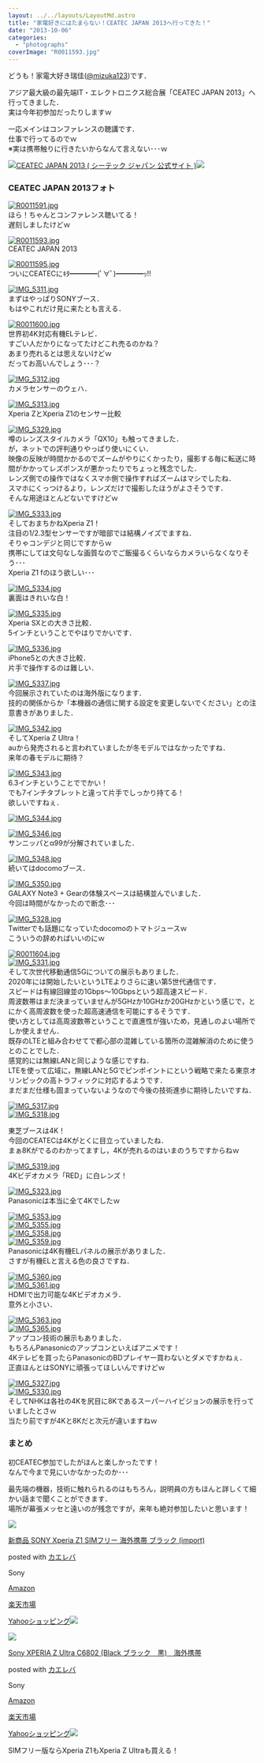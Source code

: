```yaml
---
layout: ../../layouts/LayoutMd.astro
title: "家電好きにはたまらない！CEATEC JAPAN 2013へ行ってきた！"
date: "2013-10-06"
categories: 
  - "photographs"
coverImage: "R0011593.jpg"
---
```


どうも！家電大好き瑞佳([@mizuka123](https://twitter.com/mizuka123))です．

アジア最大級の最先端IT・エレクトロニクス総合展「CEATEC JAPAN 2013」へ行ってきました．  
実は今年初参加だったりしますｗ

一応メインはコンファレンスの聴講です．  
仕事で行ってるのでｗ  
※実は携帯触りに行きたいからなんて言えない･･･ｗ

[![](http://capture.heartrails.com/150x130/shadow?http://www.ceatec.com/ja/)](http://www.ceatec.com/ja/)[CEATEC JAPAN 2013 ( シーテック ジャパン 公式サイト )](http://www.ceatec.com/ja/)[![](http://b.hatena.ne.jp/entry/image/http://www.ceatec.com/ja/)](http://b.hatena.ne.jp/entry/http://www.ceatec.com/ja/)  
  

### CEATEC JAPAN 2013フォト

[![R0011591.jpg](/archive/images/10080303266_b198560765_b.jpg)](http://www.flickr.com/photos/67522130@N08/10080303266/ "R0011591.jpg")  
ほら！ちゃんとコンファレンス聴いてる！  
遅刻しましたけどｗ

[![R0011593.jpg](/archive/images/10080229224_53f8e7be43_b.jpg)](http://www.flickr.com/photos/67522130@N08/10080229224/ "R0011593.jpg")  
CEATEC JAPAN 2013

[![R0011595.jpg](/archive/images/10080369233_3ccb0f341b_b.jpg)](http://www.flickr.com/photos/67522130@N08/10080369233/ "R0011595.jpg")  
ついにCEATECにｷﾀ━━━━(ﾟ∀ﾟ)━━━━ｯ!!

[![IMG_5311.jpg](/archive/images/10080313106_fc4c45d8fb_b.jpg)](http://www.flickr.com/photos/67522130@N08/10080313106/ "IMG_5311.jpg")  
まずはやっぱりSONYブース．  
もはやこれだけ見に来たとも言える．

[![R0011600.jpg](/archive/images/10080234044_bdf0b2b313_b.jpg)](http://www.flickr.com/photos/67522130@N08/10080234044/ "R0011600.jpg")  
世界初4K対応有機ELテレビ．  
すごい人だかりになってたけどこれ売るのかね？  
あまり売れるとは思えないけどｗ  
だってお高いんでしょう･･･？

[![IMG_5312.jpg](/archive/images/10080280825_b2e9699829_b.jpg)](http://www.flickr.com/photos/67522130@N08/10080280825/ "IMG_5312.jpg")  
カメラセンサーのウェハ．

[![IMG_5313.jpg](/archive/images/10080282595_14270dcb43_b.jpg)](http://www.flickr.com/photos/67522130@N08/10080282595/ "IMG_5313.jpg")  
Xperia ZとXperia Z1のセンサー比較

[![IMG_5329.jpg](/archive/images/10080251244_6624562918_b.jpg)](http://www.flickr.com/photos/67522130@N08/10080251244/ "IMG_5329.jpg")  
噂のレンズスタイルカメラ「QX10」も触ってきました．  
が，ネットでの評判通りやっぱり使いにくい．  
映像の反映が時間かかるのでズームがやりにくかったり，撮影する毎に転送に時間がかかってレズポンスが悪かったりでちょっと残念でした．  
レンズ側での操作ではなくスマホ側で操作すればズームはマシでしたね．  
スマホにくっつけるより，レンズだけで撮影したほうがよさそうです．  
そんな用途ほとんどないですけどｗ

[![IMG_5333.jpg](/archive/images/10080338046_f9b46a9b48_b.jpg)](http://www.flickr.com/photos/67522130@N08/10080338046/ "IMG_5333.jpg")  
そしておまちかねXperia Z1！  
注目の1/2.3型センサーですが暗部では結構ノイズでますね．  
そりゃコンデジと同じですからｗ  
携帯にしては文句なしな画質なのでご飯撮るくらいならカメラいらなくなりそう･･･  
Xperia Z1 fのほう欲しい･･･

[![IMG_5334.jpg](/archive/images/10080305035_979907b436_b.jpg)](http://www.flickr.com/photos/67522130@N08/10080305035/ "IMG_5334.jpg")  
裏面はきれいな白！

[![IMG_5335.jpg](/archive/images/10080341186_1ef9efa859_b.jpg)](http://www.flickr.com/photos/67522130@N08/10080341186/ "IMG_5335.jpg")  
Xperia SXとの大きさ比較．  
5インチということでやはりでかいです．

[![IMG_5336.jpg](/archive/images/10080265724_40c421434f_b.jpg)](http://www.flickr.com/photos/67522130@N08/10080265724/ "IMG_5336.jpg")  
iPhone5との大きさ比較．  
片手で操作するのは難しい．

[![IMG_5337.jpg](/archive/images/10080345076_8e72db35aa_b.jpg)](http://www.flickr.com/photos/67522130@N08/10080345076/ "IMG_5337.jpg")  
今回展示されていたのは海外版になります．  
技的の関係からか「本機器の通信に関する設定を変更しないでください」との注意書きがありました．

[![IMG_5342.jpg](/archive/images/10080270364_13fff6493b_b.jpg)](http://www.flickr.com/photos/67522130@N08/10080270364/ "IMG_5342.jpg")  
そしてXperia Z Ultra！  
auから発売されると言われていましたが冬モデルではなかったですね．  
来年の春モデルに期待？

[![IMG_5343.jpg](/archive/images/10080409143_6bab02b225_b.jpg)](http://www.flickr.com/photos/67522130@N08/10080409143/ "IMG_5343.jpg")  
6.3インチということででかい！  
でも7インチタブレットと違って片手でしっかり持てる！  
欲しいですねぇ．

[![IMG_5344.jpg](/archive/images/10080315515_49874f3a61_b.jpg)](http://www.flickr.com/photos/67522130@N08/10080315515/ "IMG_5344.jpg")

[![IMG_5346.jpg](/archive/images/10080353766_bc688c6c7a_b.jpg)](http://www.flickr.com/photos/67522130@N08/10080353766/ "IMG_5346.jpg")  
サンニッパとα99が分解されていました．

[![IMG_5348.jpg](/archive/images/10080416453_f29d1d10ed_b.jpg)](http://www.flickr.com/photos/67522130@N08/10080416453/ "IMG_5348.jpg")  
続いてはdocomoブース．

[![IMG_5350.jpg](/archive/images/10080323565_8e982f8017_b.jpg)](http://www.flickr.com/photos/67522130@N08/10080323565/ "IMG_5350.jpg")  
GALAXY Note3 + Gearの体験スペースは結構並んでいました．  
今回は時間がなかったので断念･･･

[![IMG_5328.jpg](/archive/images/10080292825_db67c64e82_b.jpg)](http://www.flickr.com/photos/67522130@N08/10080292825/ "IMG_5328.jpg")  
Twitterでも話題になっていたdocomoのトマトジュースｗ  
こういうの辞めればいいのにｗ

[![R0011604.jpg](/archive/images/10080393863_744f261fe9_b.jpg)](http://www.flickr.com/photos/67522130@N08/10080393863/ "R0011604.jpg")  
[![IMG_5331.jpg](/archive/images/10080395033_168e64df27_b.jpg)](http://www.flickr.com/photos/67522130@N08/10080395033/ "IMG_5331.jpg")  
そして次世代移動通信5Gについての展示もありました．  
2020年には開始したいというLTEよりさらに速い第5世代通信です．  
スピードは有線回線並の1Gbps～10Gbpsという超高速スピード．  
周波数帯はまだ決まっていませんが5GHzか10GHzか20GHzかという感じで，とにかく高周波数を使った超高速通信を可能にするそうです．  
使い方としては高周波数帯ということで直進性が強いため，見通しのよい場所でしか使えません．  
既存のLTEと組み合わせてで都心部の混雑している箇所の混雑解消のために使うとのことでした．  
感覚的には無線LANと同じような感じですね．  
LTEを使って広域に，無線LANと5Gでピンポイントにという戦略で来たる東京オリンピックの高トラフィックに対応するようです．  
まだまだ仕様も固まっていないようなので今後の技術進歩に期待したいですね．

[![IMG_5317.jpg](/archive/images/10080379733_216bd14446_b.jpg)](http://www.flickr.com/photos/67522130@N08/10080379733/ "IMG_5317.jpg")  
[![IMG_5318.jpg](/archive/images/10080321466_2737234b4b_b.jpg)](http://www.flickr.com/photos/67522130@N08/10080321466/ "IMG_5318.jpg")  
  
東芝ブースは4K！  
今回のCEATECは4Kがとくに目立っていましたね．  
まぁ8Kがでるのわかってますし，4Kが売れるのはいまのうちですからねｗ

[![IMG_5319.jpg](/archive/images/10080383003_2cb2af2fb6_b.jpg)](http://www.flickr.com/photos/67522130@N08/10080383003/ "IMG_5319.jpg")  
4Kビデオカメラ「RED」に白レンズ！

[![IMG_5323.jpg](/archive/images/10080384123_330bc3cfec_b.jpg)](http://www.flickr.com/photos/67522130@N08/10080384123/ "IMG_5323.jpg")  
Panasonicは本当に全て4Kでしたｗ

[![IMG_5353.jpg](/archive/images/10080325515_b1863d345e_b.jpg)](http://www.flickr.com/photos/67522130@N08/10080325515/ "IMG_5353.jpg")  
[![IMG_5355.jpg](/archive/images/10080362786_45b118e96e_b.jpg)](http://www.flickr.com/photos/67522130@N08/10080362786/ "IMG_5355.jpg")  
[![IMG_5358.jpg](/archive/images/10080329615_12b54369dc_b.jpg)](http://www.flickr.com/photos/67522130@N08/10080329615/ "IMG_5358.jpg")  
[![IMG_5359.jpg](/archive/images/10080290314_08ba09dce3_b.jpg)](http://www.flickr.com/photos/67522130@N08/10080290314/ "IMG_5359.jpg")  
Panasonicは4K有機ELパネルの展示がありました．  
さすが有機ELと言える色の良さですね．

[![IMG_5360.jpg](/archive/images/10080291664_dd6b8bdb5a_b.jpg)](http://www.flickr.com/photos/67522130@N08/10080291664/ "IMG_5360.jpg")  
[![IMG_5361.jpg](/archive/images/10080293304_4c7a100fd9_b.jpg)](http://www.flickr.com/photos/67522130@N08/10080293304/ "IMG_5361.jpg")  
HDMIで出力可能な4Kビデオカメラ．  
意外と小さい．

[![IMG_5363.jpg](/archive/images/10080431613_f2ed4ef119_b.jpg)](http://www.flickr.com/photos/67522130@N08/10080431613/ "IMG_5363.jpg")  
[![IMG_5365.jpg](/archive/images/10080374276_e005fa070b_b.jpg)](http://www.flickr.com/photos/67522130@N08/10080374276/ "IMG_5365.jpg")  
アップコン技術の展示もありました．  
もちろんPanasonicのアップコンといえばアニメです！  
4Kテレビを買ったらPanasonicのBDプレイヤー買わないとダメですかねぇ．  
正直ほんとはSONYに頑張ってほしいんですけどｗ

[![IMG_5327.jpg](/archive/images/10080249024_ca84f39883_b.jpg)](http://www.flickr.com/photos/67522130@N08/10080249024/ "IMG_5327.jpg")  
[![IMG_5330.jpg](/archive/images/10080332796_7be732d4ee_b.jpg)](http://www.flickr.com/photos/67522130@N08/10080332796/ "IMG_5330.jpg")  
そしてNHKは各社の4Kを尻目に8Kであるスーパーハイビジョンの展示を行っていましたとさｗ  
当たり前ですが4Kと8Kだと次元が違いますねｗ

### まとめ

初CEATEC参加でしたがほんと楽しかったです！  
なんで今まで見にいかなかったのか･･･

最先端の機器，技術に触れられるのはもちろん，説明員の方もほんと詳しくて細かい話まで聞くことができます．  
場所が幕張メッセと遠いのが残念ですが，来年も絶対参加したいと思います！

[![](/archive/images/41XSOy2dqUL._SL160_.jpg)](https://www.amazon.co.jp/exec/obidos/ASIN/B00FDN241M/mizuka123-22/ref=nosim/)

[新商品 SONY Xperia Z1 SIMフリー 海外携帯 ブラック (import)](https://www.amazon.co.jp/exec/obidos/ASIN/B00FDN241M/mizuka123-22/ref=nosim/)

posted with [カエレバ](http://kaereba.com)

Sony

[Amazon](http://www.amazon.co.jp/gp/search?keywords=SONY%20Xperia%20Z1%20SIM&__mk_ja_JP=%83J%83%5E%83J%83i&tag=mizuka123-22 "アマゾン")

[楽天市場](http://hb.afl.rakuten.co.jp/hgc/032b53ee.4b34c5ee.0f4a541e.f440145e/?pc=http%3A%2F%2Fsearch.rakuten.co.jp%2Fsearch%2Fmall%2FSONY%2520Xperia%2520Z1%2520SIM%2F-%2Ff.1-p.1-s.1-sf.0-st.A-v.2%3Fx%3D0%26scid%3Daf_ich_link_urltxt%26m%3Dhttp%3A%2F%2Fm.rakuten.co.jp%2F "楽天市場")

[Yahooショッピング![](//ad.jp.ap.valuecommerce.com/servlet/gifbanner?sid=3066752&pid=881990642)](//ck.jp.ap.valuecommerce.com/servlet/referral?sid=3066752&pid=881990642&vc_url=http%3A%2F%2Fshopping.search.yahoo.co.jp%2Fsearch%3FuIv%3Don%26ei%3DUTF-8%26tab_ex%3Dcommerce%26slider%3D0%26va%3DSONY%2520Xperia%2520Z1%2520SIM "Yahooショッピング")

[![](/archive/images/31czWuhkF9L._SL160_.jpg)](https://www.amazon.co.jp/exec/obidos/ASIN/B00E7XAHMC/mizuka123-22/ref=nosim/)

[Sony XPERIA Z Ultra C6802 (Black ブラック　黒)　海外携帯](https://www.amazon.co.jp/exec/obidos/ASIN/B00E7XAHMC/mizuka123-22/ref=nosim/)

posted with [カエレバ](http://kaereba.com)

Sony

[Amazon](http://www.amazon.co.jp/gp/search?keywords=C6802&__mk_ja_JP=%83J%83%5E%83J%83i&tag=mizuka123-22 "アマゾン")

[楽天市場](http://hb.afl.rakuten.co.jp/hgc/032b53ee.4b34c5ee.0f4a541e.f440145e/?pc=http%3A%2F%2Fsearch.rakuten.co.jp%2Fsearch%2Fmall%2FC6802%2F-%2Ff.1-p.1-s.1-sf.0-st.A-v.2%3Fx%3D0%26scid%3Daf_ich_link_urltxt%26m%3Dhttp%3A%2F%2Fm.rakuten.co.jp%2F "楽天市場")

[Yahooショッピング![](//ad.jp.ap.valuecommerce.com/servlet/gifbanner?sid=3066752&pid=881990642)](//ck.jp.ap.valuecommerce.com/servlet/referral?sid=3066752&pid=881990642&vc_url=http%3A%2F%2Fshopping.search.yahoo.co.jp%2Fsearch%3FuIv%3Don%26ei%3DUTF-8%26tab_ex%3Dcommerce%26slider%3D0%26va%3DC6802 "Yahooショッピング")

SIMフリー版ならXperia Z1もXperia Z Ultraも買える！
